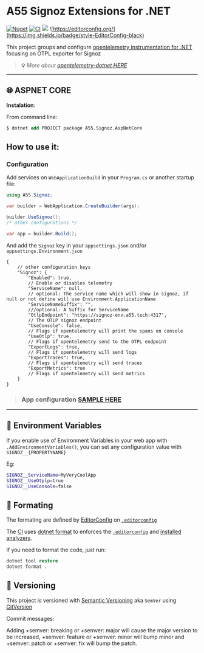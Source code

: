 # A55 Signoz Extensions for .NET
[![Nuget](https://img.shields.io/nuget/v/A55.Signoz.AspNetCore.svg?style=flat)](https://www.nuget.org/packages/A55.Signoz.AspNetCore)
[![CI](https://github.com/access55/A55.Signoz/actions/workflows/publish.yml/badge.svg)](https://github.com/access55/A55.Signoz/actions/workflows/publish.yml)
![](https://img.shields.io/badge/Lang-C%23-green)
![https://editorconfig.org/](https://img.shields.io/badge/style-EditorConfig-black)

This project groups and
configure [opentelemetry instrumentation for .NET](https://opentelemetry.io/docs/instrumentation/net) focusing on OTPL
exporter for Signoz

> **💡** _More about [opentelemetry-dotnet HERE](https://github.com/open-telemetry/opentelemetry-dotnet)_

---

## 🌐 ASPNET CORE

**Instalation**:

From command line:

```ps
$ dotnet add PROJECT package A55.Signoz.AspNetCore
```

## How to use it:

### Configuration

Add services on `WebApplicationBuild` in your `Program.cs` or another startup file:

```cs
using A55.Signoz;

var builder = WebApplication.CreateBuilder(args);

builder.UseSignoz();
/* other configurations */

var app = builder.Build();
```

And add the `Signoz` key in your `appsettings.json` and/or `appsettings.Environment.json`

```json5
{
    // other configuration keys
    "Signoz": {
        "Enabled": true,
        // Enable or disables telemetry
        "ServiceName": null,
        // optional: The service name which will show in signoz, if null or not define will use Environment.ApplicationName
        "ServiceNameSuffix": "",
        ///optional: A Suffix for ServiceName
        "OtlpEndpoint": "https://signoz-env.a55.tech:4317",
        // The OTLP signoz endpoint
        "UseConsole": false,
        // Flags if opentelemetry will print the spans on console
        "UseOtlp": true,
        // Flags if opentelemetry send to the OTPL endpoint
        "ExportLogs": true,
        // Flags if opentelemetry will send logs
        "ExportTraces": true,
        // Flags if opentelemetry will send traces
        "ExportMetrics": true
        // Flags if opentelemetry will send metrics
    }
}

```

> ### App configuration [SAMPLE HERE](src/Signoz.Api.Sample/)

---

## 🌱 Environment Variables

If you enable use of Environment Variables in your web app with `.AddEnvironmentVariables()`, you can set any
configuration value with `SIGNOZ__{PROPERTYNAME}`

Eg:

```bash
SIGNOZ__ServiceName=MyVeryCoolApp
SIGNOZ__UseOtplp=true
SIGNOZ__UseConsole=false
```

## 💅 Formating

The formating are defined by [EditorConfig](https://editorconfig.org) on [`.editorconfig`](.editorconfig)

The [CI](.github/workflows/publish.yml) uses [dotnet format](https://github.com/dotnet/format) to enforces
the [`.editorconfig`](.editorconfig) and [installed analyzers](Directory.Build.props).

If you need to format the code, just run:

```ps
dotnet tool restore
dotnet format .
```

## 📝 Versioning

This project is versioned with [Semantic Versioning](https://semver.org/) aka `SemVer`
using [GitVersion](https://gitversion.net/docs/)

Commit messages:

Adding +semver: breaking or +semver: major will cause the major version to be increased, +semver: feature or +semver:
minor will bump minor and +semver: patch or +semver: fix will bump the patch.

